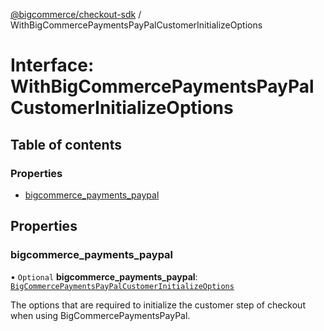 [@bigcommerce/checkout-sdk](../README.md) / WithBigCommercePaymentsPayPalCustomerInitializeOptions

# Interface: WithBigCommercePaymentsPayPalCustomerInitializeOptions

## Table of contents

### Properties

- [bigcommerce_payments_paypal](WithBigCommercePaymentsPayPalCustomerInitializeOptions.md#bigcommerce_payments_paypal)

## Properties

### bigcommerce\_payments\_paypal

• `Optional` **bigcommerce\_payments\_paypal**: [`BigCommercePaymentsPayPalCustomerInitializeOptions`](BigCommercePaymentsPayPalCustomerInitializeOptions.md)

The options that are required to initialize the customer step of checkout
when using BigCommercePaymentsPayPal.
